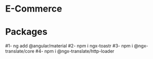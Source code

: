 # E-Commerce

# Packages

#1- ng add @angular/material
#2- npm i ngx-toastr
#3- npm i @ngx-translate/core
#4- npm i @ngx-translate/http-loader
